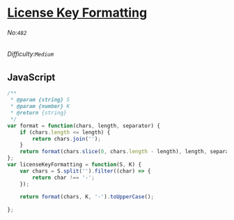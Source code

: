 # [License Key Formatting](https://leetcode.com/problems/license-key-formatting/#/description)
###### No:`482`
###### Difficulty:`Medium`
## JavaScript


```js
/**
 * @param {string} S
 * @param {number} K
 * @return {string}
 */
var format = function(chars, length, separator) {
    if (chars.length <= length) {
        return chars.join('');
    } 
    return format(chars.slice(0, chars.length - length), length, separator) + separator + chars.slice(-length).join('');
};
var licenseKeyFormatting = function(S, K) {
    var chars = S.split('').filter((char) => {
        return char !== '-';
    });
    
    return format(chars, K, '-').toUpperCase();
    
};
```
